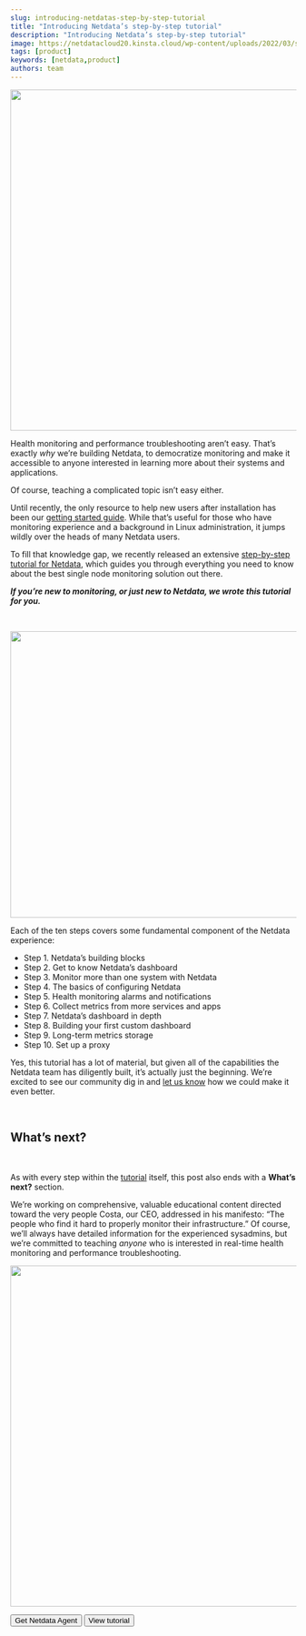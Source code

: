 ```yaml
---
slug: introducing-netdatas-step-by-step-tutorial
title: "Introducing Netdata’s step-by-step tutorial"
description: "Introducing Netdata’s step-by-step tutorial"
image: https://netdatacloud20.kinsta.cloud/wp-content/uploads/2022/03/step-by-step-tutorial.png
tags: [product]
keywords: [netdata,product]
authors: team
---
```


<!--truncate-->

<img class="alignnone size-full wp-image-16825" src="https://netdatacloud20.kinsta.cloud/wp-content/uploads/2022/03/step-by-step-tutorial.png" alt="" width="1200" height="600" />

Health monitoring and performance troubleshooting aren’t easy. That’s exactly <em>why</em> we’re building Netdata, to democratize monitoring and make it accessible to anyone interested in learning more about their systems and applications.

Of course, teaching a complicated topic isn’t easy either.

Until recently, the only resource to help new users after installation has been our <a href="https://learn.netdata.cloud/docs/agent/getting-started/">getting started guide</a>. While that’s useful for those who have monitoring experience and a background in Linux administration, it jumps wildly over the heads of many Netdata users.

To fill that knowledge gap, we recently released an extensive <a href="https://learn.netdata.cloud/docs/agent/step-by-step/step-00/">step-by-step tutorial for Netdata</a>, which guides you through everything you need to know about the best single node monitoring solution out there.

<em><strong>If you’re new to monitoring, or just new to Netdata, we wrote this tutorial for you.</strong></em>

&nbsp;

<img class="alignnone size-full wp-image-16830" src="https://netdatacloud20.kinsta.cloud/wp-content/uploads/2022/03/71878798-3a568d80-3135-11ea-9f48-aabe3142e899.png" alt="" width="716" height="504" />

Each of the ten steps covers some fundamental component of the Netdata experience:
<ul>
 	<li>Step 1. Netdata’s building blocks</li>
 	<li>Step 2. Get to know Netdata’s dashboard</li>
 	<li>Step 3. Monitor more than one system with Netdata</li>
 	<li>Step 4. The basics of configuring Netdata</li>
 	<li>Step 5. Health monitoring alarms and notifications</li>
 	<li>Step 6. Collect metrics from more services and apps</li>
 	<li>Step 7. Netdata’s dashboard in depth</li>
 	<li>Step 8. Building your first custom dashboard</li>
 	<li>Step 9. Long-term metrics storage</li>
 	<li>Step 10. Set up a proxy</li>
</ul>
Yes, this tutorial has a lot of material, but given all of the capabilities the Netdata team has diligently built, it’s actually just the beginning. We’re excited to see our community dig in and <a href="https://github.com/netdata/netdata/issues">let us know</a> how we could make it even better.

&nbsp;
<h2>What’s next?</h2>
&nbsp;

As with every step within the <a href="https://learn.netdata.cloud/docs/agent/step-by-step/step-00/">tutorial</a> itself, this post also ends with a <strong>What’s next?</strong> section.

We’re working on comprehensive, valuable educational content directed toward the very people Costa, our CEO, addressed in his manifesto: “The people who find it hard to properly monitor their infrastructure.” Of course, we’ll always have detailed information for the experienced sysadmins, but we’re committed to teaching <em>anyone</em> who is interested in real-time health monitoring and performance troubleshooting.

<img class="alignnone size-full wp-image-16833" src="https://netdatacloud20.kinsta.cloud/wp-content/uploads/2022/03/step-by-step-tutorial-everyone.png" alt="" width="1200" height="600" />

<a href="https://learn.netdata.cloud/#installation" target="_blank" rel="noopener"><button>Get Netdata Agent</button></a> <a href="https://learn.netdata.cloud/docs/agent/step-by-step/step-00/" target="_blank" rel="noopener"><button>View tutorial</button></a>